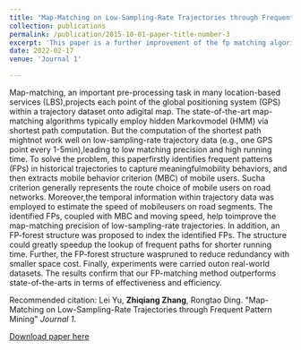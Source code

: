 ```yaml
---
title: "Map-Matching on Low-Sampling-Rate Trajectories through Frequent Pattern Mining"
collection: publications
permalink: /publication/2015-10-01-paper-title-number-3
excerpt: 'This paper is a further improvement of the fp matching algorithm, which introduces general behavioral rules and consideration of time factors to further improve the accuracy of map matching.'
date: 2022-02-17
venue: 'Journal 1'

---
```

Map-matching, an important pre-processing task in many location-based services (LBS),projects each point of the global positioning system (GPS) within a trajectory dataset onto adigital map. The state-of-the-art map-matching algorithms typically employ hidden Markovmodel (HMM) via shortest path computation. But the computation of the shortest path mightnot work well on low-sampling-rate trajectory data (e.g., one GPS point every 1-5min),leading to low matching precision and high running time. To solve the problem, this paperfirstly identifies frequent patterns (FPs) in historical trajectories to capture meaningfulmobility behaviors, and then extracts mobile behavior criterion (MBC) of mobile users. Sucha criterion generally represents the route choice of mobile users on road networks. Moreover,the temporal information within trajectory data was employed to estimate the speed of mobileusers on road segments. The identified FPs, coupled with MBC and moving speed, help toimprove the map-matching precision of low-sampling-rate trajectories. In addition, an FP-forest structure was proposed to index the identified FPs. The structure could greatly speedup the lookup of frequent paths for shorter running time. Further, the FP-forest structure waspruned to reduce redundancy with smaller space cost. Finally, experiments were carried outon real-world datasets. The results confirm that our FP-matching method outperforms state-of-the-arts in terms of effectiveness and efficiency.

Recommended citation: Lei Yu, **Zhiqiang Zhang**, Rongtao Ding. "Map-Matching on Low-Sampling-Rate Trajectories through Frequent Pattern Mining" <i>Journal 1</i>.

[Download paper here](http://zhiqiang11.github.io/files/mapmatching.pdf)
